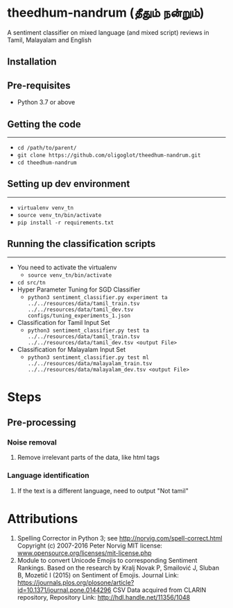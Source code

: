# theedhum-nandrum (தீதும் நன்றும்)
A sentiment classifier on mixed language (and mixed script) reviews in Tamil, Malayalam and English

## Installation
## Pre-requisites
* Python 3.7 or above
## Getting the code
----------------
* `cd /path/to/parent/`
* `git clone https://github.com/oligoglot/theedhum-nandrum.git`
* `cd theedhum-nandrum`

## Setting up dev environment
----------------
* `virtualenv venv_tn`
* `source venv_tn/bin/activate`
* `pip install -r requirements.txt `

## Running the classification scripts
----------------
* You need to activate the virtualenv
    * `source venv_tn/bin/activate`
* `cd src/tn`
* Hyper Parameter Tuning for SGD Classifier
   * `python3 sentiment_classifier.py experiment ta ../../resources/data/tamil_train.tsv ../../resources/data/tamil_dev.tsv configs/tuning_experiments_1.json`
* Classification for Tamil Input Set
  * `python3 sentiment_classifier.py test ta ../../resources/data/tamil_train.tsv ../../resources/data/tamil_dev.tsv <output File>`
* Classification for Malayalam Input Set
  * `python3 sentiment_classifier.py test ml ../../resources/data/malayalam_train.tsv ../../resources/data/malayalam_dev.tsv <output File>`


# Steps
## Pre-processing
### Noise removal
1. Remove irrelevant parts of the data, like html tags

### Language identification
1. If the text is a different language, need to output "Not tamil"

# Attributions
1. Spelling Corrector in Python 3; see http://norvig.com/spell-correct.html
    Copyright (c) 2007-2016 Peter Norvig
    MIT license: www.opensource.org/licenses/mit-license.php
2. Module to convert Unicode Emojis to corresponding Sentiment Rankings.
    Based on the research by Kralj Novak P, Smailović J, Sluban B, Mozetič I
    (2015) on Sentiment of Emojis.
    Journal Link:
    https://journals.plos.org/plosone/article?id=10.1371/journal.pone.0144296
    CSV Data acquired from CLARIN repository,
    Repository Link: http://hdl.handle.net/11356/1048
